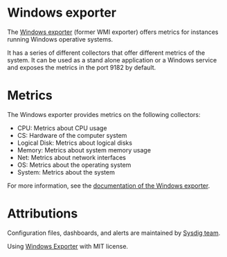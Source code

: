 # Windows exporter
The [Windows exporter](https://github.com/prometheus-community/windows_exporter) (former WMI exporter) offers metrics for instances running Windows operative systems.

It has a series of different collectors that offer different metrics of the system.
It can be used as a stand alone application or a Windows service and exposes the metrics in the port 9182 by default.

# Metrics
The Windows exporter provides metrics on the following collectors:
* CPU: Metrics about CPU usage
* CS: Hardware of the computer system
* Logical Disk: Metrics about logical disks
* Memory: Metrics about system memory usage
* Net: Metrics about network interfaces
* OS: Metrics about the operating system
* System: Metrics about the system

For more information, see the [documentation of the Windows exporter](https://github.com/prometheus-community/windows_exporter/blob/master/docs/README.md).

# Attributions
Configuration files, dashboards, and alerts are maintained by [Sysdig team](https://sysdig.com/).

Using [Windows Exporter](https://github.com/prometheus-community/windows_exporter) with MIT license.
